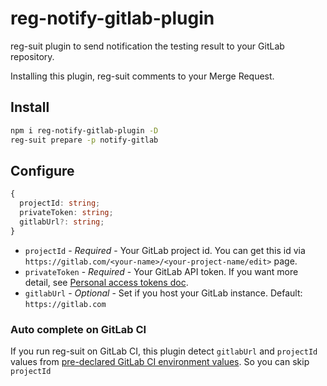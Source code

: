 # reg-notify-gitlab-plugin
reg-suit plugin to send notification the testing result to your GitLab repository.

Installing this plugin, reg-suit comments to your Merge Request.

## Install

```sh
npm i reg-notify-gitlab-plugin -D
reg-suit prepare -p notify-gitlab
```

## Configure

```ts
{
  projectId: string;
  privateToken: string;
  gitlabUrl?: string;
}
```

- `projectId` - *Required* - Your GitLab project id. You can get this id via `https://gitlab.com/<your-name>/<your-project-name/edit>` page.
- `privateToken` - *Required* - Your GitLab API token. If you want more detail, see [Personal access tokens doc](https://docs.gitlab.com/ee/user/profile/personal_access_tokens.html).
- `gitlabUrl` - *Optional* - Set if you host your GitLab instance. Default: `https://gitlab.com`

### Auto complete on GitLab CI

If you run reg-suit on GitLab CI, this plugin detect `gitlabUrl` and `projectId` values from [pre-declared GitLab CI environment values](https://docs.gitlab.com/ee/ci/variables/#predefined-variables-environment-variables).
So you can skip `projectId`
